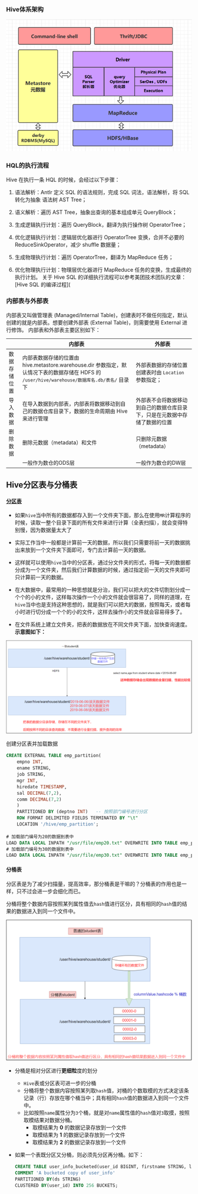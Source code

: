 ### Hive体系架构

![Hive体系架构17](.\hive\Hive体系架构17.png)

### HQL的执行流程

Hive 在执行一条 HQL 的时候，会经过以下步骤：

1. 语法解析：Antlr 定义 SQL 的语法规则，完成 SQL 词法，语法解析，将 SQL 转化为抽象 语法树 AST Tree；

2. 语义解析：遍历 AST Tree，抽象出查询的基本组成单元 QueryBlock；

3. 生成逻辑执行计划：遍历 QueryBlock，翻译为执行操作树 OperatorTree；

4. 优化逻辑执行计划：逻辑层优化器进行 OperatorTree 变换，合并不必要的 ReduceSinkOperator，减少 shuffle 数据量；

5. 生成物理执行计划：遍历 OperatorTree，翻译为 MapReduce 任务；

6. 优化物理执行计划：物理层优化器进行 MapReduce 任务的变换，生成最终的执行计划。
   关于 Hive SQL 的详细执行流程可以参考美团技术团队的文章：[Hive SQL 的编译过程](

### 内部表与外部表

内部表又叫做管理表 (Managed/Internal Table)，创建表时不做任何指定，默认创建的就是内部表。想要创建外部表 (External Table)，则需要使用 External 进行修饰。 内部表和外部表主要区别如下：

|              | 内部表                                                       | 外部表                                                       |
| ------------ | ------------------------------------------------------------ | ------------------------------------------------------------ |
| 数据存储位置 | 内部表数据存储的位置由 hive.metastore.warehouse.dir 参数指定，默认情况下表的数据存储在 HDFS 的 `/user/hive/warehouse/数据库名.db/表名/` 目录下 | 外部表数据的存储位置创建表时由 `Location` 参数指定；         |
| 导入数据     | 在导入数据到内部表，内部表将数据移动到自己的数据仓库目录下，数据的生命周期由 Hive 来进行管理 | 外部表不会将数据移动到自己的数据仓库目录下，只是在元数据中存储了数据的位置 |
| 删除数据     | 删除元数据（metadata）和文件                                 | 只删除元数据（metadata）                                     |
|              | 一般作为数仓的ODS层                                          | 一般作为数仓的DW层                                           |

## Hive分区表与分桶表

#### [分区表](https://www.cnblogs.com/jimmy888/tag/Hive/default.html?page=1)



- 如果`hive`当中所有的数据都存入到一个文件夹下面，那么在使用`MR`计算程序的时候，读取一整个目录下面的所有文件来进行计算（全表扫描），就会变得特别慢，因为数据量太大了

- 实际工作当中一般都是计算前一天的数据，所以我们只需要将前一天的数据挑出来放到一个文件夹下面即可，专门去计算前一天的数据。

- 这样就可以使用`hive`当中的分区表，通过分文件夹的形式，将每一天的数据都分成为一个文件夹，然后我们计算数据的时候，通过指定前一天的文件夹即可只计算前一天的数据。

- 在大数据中，最常用的一种思想就是分治，我们可以把大的文件切割划分成一个个的小的文件，这样每次操作一个小的文件就会很容易了，同样的道理，在`hive`当中也是支持这种思想的，就是我们可以把大的数据，按照每天，或者每小时进行切分成一个个的小的文件，这样去操作小的文件就会容易得多了。

- 在文件系统上建立文件夹，把表的数据放在不同文件夹下面，加快查询速度。**示意图如下：**

![hive分区表4](hive/hive分区表4.png)

创建分区表并加载数据

```sql
CREATE EXTERNAL TABLE emp_partition(
    empno INT,
    ename STRING,
    job STRING,
    mgr INT,
    hiredate TIMESTAMP,
    sal DECIMAL(7,2),
    comm DECIMAL(7,2)
    )
    PARTITIONED BY (deptno INT)   -- 按照部门编号进行分区
    ROW FORMAT DELIMITED FIELDS TERMINATED BY "\t"
    LOCATION '/hive/emp_partition';
    
# 加载部门编号为20的数据到表中
LOAD DATA LOCAL INPATH "/usr/file/emp20.txt" OVERWRITE INTO TABLE emp_partition PARTITION (deptno=20)
# 加载部门编号为30的数据到表中
LOAD DATA LOCAL INPATH "/usr/file/emp30.txt" OVERWRITE INTO TABLE emp_partition PARTITION (deptno=30)
```

#### 分桶表

分区表是为了减少扫描量，提高效率，那分桶表是干嘛的？分桶表的作用也是一样，只不过会进一步会细化而已。

分桶将整个数据内容按照某列属性值去`hash`值进行区分，具有相同的`hash`值的结果的数据进入到同一个文件中。

![分桶表16](hive/分桶表16.png)

- 分桶是相对分区进行**更细粒**度的划分

  - `Hive`表或分区表可进一步的分桶
  - 分桶将整个数据内容按照某列取`hash`值，对桶的个数取模的方式决定该条记录（行）存放在哪个桶当中；具有相同`hash`值的数据进入到同一个文件中。
  - 比如按照`name`属性分为`3`个桶，就是对`name`属性值的`hash`值对`3`取摸，按照取模结果对数据分桶。
    - 取模结果为 **0** 的数据记录存放到一个文件
    - 取模结果为 **1** 的数据记录存放到一个文件
    - 取模结果为 **2** 的数据记录存放到一个文件

- 如果一个表既分区又分桶，则必须先分区再分桶。如下：

  ```sql
  CREATE TABLE user_info_bucketed(user_id BIGINT, firstname STRING, lastname STRING)
  COMMENT 'A bucketed copy of user_info'  
  PARTITIONED BY(ds STRING)
  CLUSTERED BY(user_id) INTO 256 BUCKETS;
  ```

  

